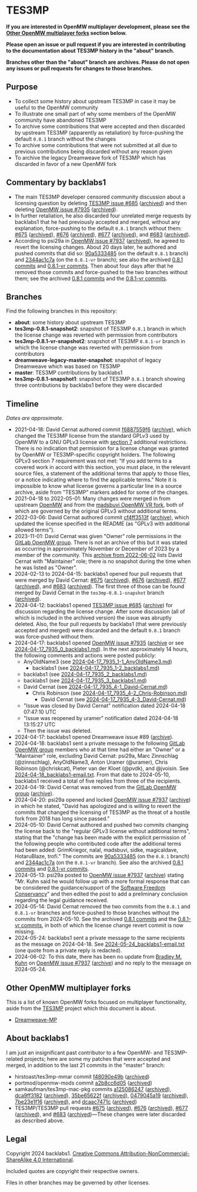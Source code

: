 # TES3MP

**If you are interested in OpenMW multiplayer development, please see the
[Other OpenMW multiplayer forks](#other-openmw-multiplayer-forks) section
below.**

**Please open an issue or pull request if you are interested in contributing
to the documentation about TES3MP history in the "about" branch.**

**Branches other than the "about" branch are archives. Please do not open any
issues or pull requests for changes to those branches.**

## Purpose

- To collect some history about upstream TES3MP in case it may be useful to
  the OpenMW community
- To illustrate one small part of why some members of the OpenMW community
  have abandoned TES3MP
- To archive some contributions that were accepted and then discarded by
  upstream TES3MP (apparently as retaliation) by force-pushing the default
  `0.8.1` branch without the changes
- To archive some contributions that were not submitted at all due to previous
  contributions being discarded without any reason given
- To archive the legacy Dreamweave fork of TES3MP which has discarded in favor
  of a new OpenMW fork

## Commentary by backlabs1

- The main TES3MP developer censored community discussion about a licensing
  question by deleting [TES3MP issue
  #685](https://github.com/TES3MP/TES3MP/issues/685)
  ([archived](https://web.archive.org/web/20240417051934/https://github.com/TES3MP/TES3MP/issues/685))
  and then deleting [OpenMW issue
#7935](https://gitlab.com/OpenMW/openmw/-/issues/7935)
([archived](http://web.archive.org/web/20240418043925/https://gitlab.com/OpenMW/openmw/-/issues/7935)).
- In further retaliation, he also discarded four unrelated merge requests by
  backlabs1 that he had previously accepted and merged, without any
  explanation, force-pushing to the default `0.8.1` branch without them:
  [#675](https://github.com/TES3MP/TES3MP/pull/675)
  ([archived](https://web.archive.org/web/20240516040841/https://github.com/TES3MP/TES3MP/pull/675)),
  [#676](https://github.com/TES3MP/TES3MP/pull/676)
  ([archived](https://web.archive.org/web/20240516040606/https://github.com/TES3MP/TES3MP/pull/676)),
  [#677](https://github.com/TES3MP/TES3MP/pull/677)
  ([archived](https://web.archive.org/web/20240516040557/https://github.com/TES3MP/TES3MP/pull/677)),
  and [#683](https://github.com/TES3MP/TES3MP/pull/683)
  ([archived](https://web.archive.org/web/20240516040548/https://github.com/TES3MP/TES3MP/pull/683)).
- According to psi29a in [OpenMW issue
  #7937](https://gitlab.com/OpenMW/openmw/-/issues/7937)
  ([archived](https://web.archive.org/web/20240421211013/https://gitlab.com/OpenMW/openmw/-/issues/7937)),
  he agreed to revert the licensing changes. About 20 days later, he authored
  and pushed commits that did so:
  [90a5333485](https://web.archive.org/web/20240513214930/https://github.com/TES3MP/TES3MP/commit/90a53334853ca103e13a9f42b0016816d807a844)
  (on the default `0.8.1` branch) and
  [2344ac1c7a](https://web.archive.org/web/20240513232200/https://github.com/TES3MP/TES3MP/commit/2344ac1c7a2a0f31c753dcc47c6e35bebfe288f3)
  (on the `0.8.1-vr` branch); see also the archived [0.8.1
  commits](https://web.archive.org/web/20240513232120/https://github.com/TES3MP/TES3MP/commits/0.8.1/)
  and [0.8.1-vr
  commits](https://web.archive.org/web/20240513232115/https://github.com/TES3MP/TES3MP/commits/0.8.1-vr/). Then
  about four days after that he removed those commits and force-pushed to the
  two branches without them; see the archived [0.8.1
  commits](https://web.archive.org/web/20240514164933/https://github.com/TES3MP/TES3MP/commits/0.8.1/)
  and the [0.8.1-vr
  commits](https://web.archive.org/web/20240514165413/https://github.com/TES3MP/TES3MP/commits/0.8.1-vr/).

## Branches

Find the following branches in this repository:

- **about**: some history about upstream TES3MP
- **tes3mp-0.8.1-snapshot2**: snapshot of TES3MP `0.8.1` branch in which the
  license change was reverted with permission from contributors
- **tes3mp-0.8.1-vr-snapshot2**: snapshot of TES3MP `0.8.1-vr` branch in which
  the license change was reverted with permission from contributors
- **dreamweave-legacy-master-snapshot**: snapshot of legacy Dreamweave which
  was based on TES3MP
- **master**: TES3MP contributions by backlabs1
- **tes3mp-0.8.1-snapshot1**: snapshot of TES3MP `0.8.1` branch showing three
  contributions by backlabs1 before they were discarded

## Timeline

*Dates are approximate.*

- 2021-04-18: David Cernat authored commit
  [f6887559f6](https://github.com/TES3MP/TES3MP/commit/f6887559f6baa2aa94847ee8341045ffeffdac8f)
  ([archive](https://web.archive.org/web/20220908105726/https://github.com/TES3MP/TES3MP/commit/f6887559f6baa2aa94847ee8341045ffeffdac8f)),
  which changed the TES3MP license from the standard GPLv3 used by OpenMW to a
  GNU GPLv3 license with [section
  7](https://www.gnu.org/licenses/gpl-3.0.en.html#section7) additional
  restrictions. There is no indication that permission for a license change
  was granted by OpenMW or TES3MP-specific copyright holders. The following
  GPLv3 section 7 requirement was not met: "If you add terms to a covered work
  in accord with this section, you must place, in the relevant source files, a
  statement of the additional terms that apply to those files, or a notice
  indicating where to find the applicable terms." Note it is impossible to
  know what license governs a particular line in a source archive, aside from
  "TES3MP" markers added for some of the changes.
- 2021-04-18 to 2022-05-01: Many changes were merged in from upstream
  [OpenMW](https://gitlab.com/OpenMW/openmw/) and from the [madsbuvi OpenMW VR
  fork](https://gitlab.com/madsbuvi/openmw), both of which are governed by the
  original GPLv3 without additional terms.
- 2022-03-06: David Cernat authored commit
  [cf4ff3513f](https://github.com/TES3MP/TES3MP/commit/cf4ff3513f25574c6c79377c09fe72e95c2ee069)
  ([archive](https://web.archive.org/web/20240513234432/https://github.com/TES3MP/TES3MP/commit/cf4ff3513f25574c6c79377c09fe72e95c2ee069)),
  which updated the license specified in the README (as "GPLv3 with additional
  allowed terms").
- 2023-11-01: David Cernat was given "Owner" role permissions in the [GitLab
  OpenMW group](https://gitlab.com/groups/OpenMW/-/group_members). There is
  not an archive of this but it was stated as occurring in approximately
  November or December of 2023 by a member of the community. This [archive
  from
  2022-06-02](https://web.archive.org/web/20220602054340/https://gitlab.com/groups/OpenMW/-/group_members)
  lists David Cernat with "Maintainer" role; there is no snapshot during the
  time when he was listed as "Owner".
- 2024-02-13 to 2024-04-15: backlabs1 opened four pull requests that were
  merged by David Cernat: [#675](https://github.com/TES3MP/TES3MP/pull/675)
  ([archived](https://web.archive.org/web/20240516040841/https://github.com/TES3MP/TES3MP/pull/675)),
  [#676](https://github.com/TES3MP/TES3MP/pull/676)
  ([archived](https://web.archive.org/web/20240516040606/https://github.com/TES3MP/TES3MP/pull/676)),
  [#677](https://github.com/TES3MP/TES3MP/pull/677)
  ([archived](https://web.archive.org/web/20240516040557/https://github.com/TES3MP/TES3MP/pull/677)),
  and [#683](https://github.com/TES3MP/TES3MP/pull/683)
  ([archived](https://web.archive.org/web/20240516040548/https://github.com/TES3MP/TES3MP/pull/683)). The
  first three of those can be found merged by David Cernat in the
  `tes3mp-0.8.1-snapshot` branch
  ([archived](https://web.archive.org/web/20240513235608/https://github.com/backlabs1/TES3MP/commits/tes3mp-0.8.1-snapshot/)).
- 2024-04-12: backlabs1 opened [TES3MP issue
  #685](https://github.com/TES3MP/TES3MP/issues/685)
  ([archive](https://web.archive.org/web/20240417051934/https://github.com/TES3MP/TES3MP/issues/685))
  for discussion regarding the license change. After some discussion (all of
  which is included in the archived version) the issue was abruptly
  deleted. Also, the four pull requests by backlabs1 (that were previously
  accepted and merged) were discarded and the default `0.8.1` branch was
  force-pushed without them.
- 2024-04-17: backlabs1 opened [OpenMW issue
  #7935](https://gitlab.com/OpenMW/openmw/-/issues/7935)
  ([archive](http://web.archive.org/web/20240418043925/https://gitlab.com/OpenMW/openmw/-/issues/7935)
  or see [2024-04-17_7935_0_backlabs1.md](2024-04-17_7935_0_backlabs1.md)). In
  the next approximately 14 hours, the following comments and actions were
  posted publicly:
  - AnyOldName3 (see
    [2024-04-17_7935_1-1_AnyOldName3.md](2024-04-17_7935_1-1_AnyOldName3.md))
    - backlabs1 (see
      [2024-04-17_7935_1-2_backlabs1.md](2024-04-17_7935_1-2_backlabs1.md))
  - backlabs1 (see
    [2024-04-17_7935_2_backlabs1.md](2024-04-17_7935_2_backlabs1.md))
  - backlabs1 (see
    [2024-04-17_7935_3_backlabs1.md](2024-04-17_7935_3_backlabs1.md))
  - David Cernat (see
    [2024-04-17_7935_4-1_David-Cernat.md](2024-04-17_7935_4-1_David-Cernat.md))
    - Chris Robinson (see
      [2024-04-17_7935_4-2_Chris-Robinson.md](2024-04-17_7935_4-2_Chris-Robinson.md))
      - David Cernat (see
        [2024-04-17_7935_4-3_David-Cernat.md](2024-04-17_7935_4-3_David-Cernat.md))
  - "Issue was closed by David Cernat" notification dated 2024-04-18 07:47:10
    UTC
  - "Issue was reopened by uramer" notification dated 2024-04-18 13:15:27 UTC
  - Then the issue was deleted.
- 2024-04-17: backlabs1 opened Dreamweave issue #89
  ([archive](https://web.archive.org/web/20240418190203/https://github.com/DreamWeave-MP/Dreamweave/issues/89)).
- 2024-04-18: backlabs1 sent a private message to the following [GitLab OpenMW
  group](https://gitlab.com/groups/OpenMW/-/group_members) members who at that
  time had either an "Owner" or a "Maintainer" role, excluding David Cernat:
  psi29a, Marc Zinnschlag (@zinnschlag), AnyOldName3, Anton Uramer (@uramer),
  Chris Robinson (@chriskcat), Pieter van der Kloet (@pvdk), and @jvoisin. See
  [2024-04-18_backlabs1-email.txt](2024-04-18_backlabs1-email.txt). From that
  date to 2024-05-10, backlabs1 received a total of five replies from three of
  the recipients.
- 2024-04-19: David Cernat was removed from the [GitLab OpenMW
  group](https://gitlab.com/groups/OpenMW/-/group_members)
  ([archive](https://web.archive.org/web/20240513233448/https://gitlab.com/groups/OpenMW/-/group_members)).
- 2024-04-20: psi29a opened and locked [OpenMW issue
  #7937](https://gitlab.com/OpenMW/openmw/-/issues/7937)
  ([archive](https://web.archive.org/web/20240421211013/https://gitlab.com/OpenMW/openmw/-/issues/7937))
  in which he stated, "David has apologized and is willing to revert the
  commits that changed the licensing of TES3MP as the threat of a hostile fork
  from 2018 has long since passed."
- 2024-05-10: David Cernat authored and pushed two commits changing the
  license back to the "regular GPLv3 license without additional terms",
  stating that the "change has been made with the explicit permission of the
  following people who contributed code after the additional terms had been
  added: GrimKriegor, nalal, madsbuvi, sidke, magicaldave, HotaruBlaze,
  trofi." The commits are
  [90a5333485](https://web.archive.org/web/20240513214930/https://github.com/TES3MP/TES3MP/commit/90a53334853ca103e13a9f42b0016816d807a844)
  (on the `0.8.1` branch) and
  [2344ac1c7a](https://web.archive.org/web/20240513232200/https://github.com/TES3MP/TES3MP/commit/2344ac1c7a2a0f31c753dcc47c6e35bebfe288f3)
  (on the `0.8.1-vr` branch). See also the archived [0.8.1
  commits](https://web.archive.org/web/20240513232120/https://github.com/TES3MP/TES3MP/commits/0.8.1/)
  and [0.8.1-vr
  commits](https://web.archive.org/web/20240513232115/https://github.com/TES3MP/TES3MP/commits/0.8.1-vr/).
- 2024-05-13: psi29a posted to [OpenMW issue
  #7937](https://gitlab.com/OpenMW/openmw/-/issues/7937)
  ([archive](https://web.archive.org/web/20240513214819/https://gitlab.com/OpenMW/openmw/-/issues/7937))
  stating "Mr. Kuhn said he would follow up with a more formal response that
  can be considered the guidance/support of the [Software Freedom
  Conservancy](https://sfconservancy.org/)" and then edited the post to add a
  preliminary conclusion regarding the legal guidance received.
- 2024-05-14: David Cernat removed the two commits from the `0.8.1` and
  `0.8.1-vr` branches and force-pushed to those branches without the commits
  from 2024-05-10. See the archived [0.8.1
  commits](https://web.archive.org/web/20240514164933/https://github.com/TES3MP/TES3MP/commits/0.8.1/)
  and the [0.8.1-vr
  commits](https://web.archive.org/web/20240514165413/https://github.com/TES3MP/TES3MP/commits/0.8.1-vr/),
  in both of which the license change revert commit is now missing.
- 2024-05-24: backlabs1 sent a private message to the same recipients as the
  message on 2024-04-18. See
  [2024-05-24_backlabs1-email.txt](2024-05-24_backlabs1-email.txt) (one quote
  from a private reply is redacted).
- 2024-06-02: To this date, there has been no update from [Bradley
  M. Kuhn](https://ebb.org/bkuhn/) on [OpenMW issue
  #7937](https://gitlab.com/OpenMW/openmw/-/issues/7937)
  ([archive](https://web.archive.org/web/20240603043956/https://gitlab.com/OpenMW/openmw/-/issues/7937))
  and no reply to the message on 2024-05-24.

## Other OpenMW multiplayer forks

This is a list of known OpenMW forks focused on multiplayer functionality,
aside from the [TES3MP](https://github.com/TES3MP/TES3MP) project which this
document is about.

- [Dreamweave-MP](https://gitlab.com/dreamweave-mp)

## About backlabs1

I am just an insignificant past contributor to a few OpenMW- and
TES3MP-related projects; here are some my patches that were accepted and
merged, in addition to the last 21 commits in the "master" branch:

- hirstoast/tes3mp-mmar commit
  [f48090e49b](https://github.com/hristoast/tes3mp-mmar/commit/f48090e49b52f19b46552cba89643eba7524ee96)
  ([archived](https://web.archive.org/web/20240611224010/https://github.com/hristoast/tes3mp-mmar/commit/f48090e49b52f19b46552cba89643eba7524ee96))
- portmod/openmw-mods commit
  [a2b8cc6d05](https://gitlab.com/portmod/openmw-mods/-/commit/a2b8cc6d05d1d94cb30b86a47b1750a4f5e28a0f)
  ([archived](https://web.archive.org/web/20240611225255/https://gitlab.com/portmod/openmw-mods/-/commit/a2b8cc6d05d1d94cb30b86a47b1750a4f5e28a0f))
- samkaufman/tes3mp-mac-pkg commits
  [a125086247](https://github.com/samkaufman/tes3mp-mac-pkg/commit/a125086247c53355fb65a897c96d304fdddd9c7c)
  ([archived](https://web.archive.org/web/20240611224405/https://github.com/samkaufman/tes3mp-mac-pkg/commit/a125086247c53355fb65a897c96d304fdddd9c7c)),
  [dca9ff3182](https://github.com/samkaufman/tes3mp-mac-pkg/commit/dca9ff31827d66642bfe517dbd9b5b178b599716)
  ([archived](https://web.archive.org/web/20240611224517/https://github.com/samkaufman/tes3mp-mac-pkg/commit/dca9ff31827d66642bfe517dbd9b5b178b599716)),
  [35be65622f](https://github.com/samkaufman/tes3mp-mac-pkg/commit/35be65622fe54ca9f7b6b275abc66b42f85638d4)
  ([archived](https://web.archive.org/web/20240611224620/https://github.com/samkaufman/tes3mp-mac-pkg/commit/35be65622fe54ca9f7b6b275abc66b42f85638d4)),
  [0479045a19](https://github.com/samkaufman/tes3mp-mac-pkg/commit/0479045a19f2a73a27ff8c0b628af136cd72a8e4)
  ([archived](https://web.archive.org/web/20240611224729/https://github.com/samkaufman/tes3mp-mac-pkg/commit/0479045a19f2a73a27ff8c0b628af136cd72a8e4)),
  [7be23e1f16](https://github.com/samkaufman/tes3mp-mac-pkg/commit/7be23e1f16f27c350e341360f234d1d08e9d561c)
  ([archived](https://web.archive.org/web/20240611224838/https://github.com/samkaufman/tes3mp-mac-pkg/commit/7be23e1f16f27c350e341360f234d1d08e9d561c)),
  and
  [dcaac7471c](https://github.com/samkaufman/tes3mp-mac-pkg/commit/dcaac7471c35cf5f00c0fe4b08e9dd335121b52f)
  ([archived](https://web.archive.org/web/20240611224942/https://github.com/samkaufman/tes3mp-mac-pkg/commit/dcaac7471c35cf5f00c0fe4b08e9dd335121b52f))
- TES3MP/TES3MP pull requests
  [#675](https://github.com/TES3MP/TES3MP/pull/675)
  ([archived](https://web.archive.org/web/20240516040841/https://github.com/TES3MP/TES3MP/pull/675)),
  [#676](https://github.com/TES3MP/TES3MP/pull/676)
  ([archived](https://web.archive.org/web/20240516040606/https://github.com/TES3MP/TES3MP/pull/676)),
  [#677](https://github.com/TES3MP/TES3MP/pull/677)
  ([archived](https://web.archive.org/web/20240516040557/https://github.com/TES3MP/TES3MP/pull/677)),
  and [#683](https://github.com/TES3MP/TES3MP/pull/683)
  ([archived](https://web.archive.org/web/20240516040548/https://github.com/TES3MP/TES3MP/pull/683))—These
  changes were later discarded as described above.

## Legal

Copyright 2024 backlabs1. [Creative Commons
Attribution-NonCommercial-ShareAlike 4.0
International](https://creativecommons.org/licenses/by-nc-sa/4.0/).

Included quotes are copyright their respective owners.

Files in other branches may be governed by other licenses.
